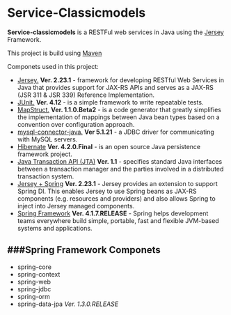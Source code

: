 Service-Classicmodels
======

**Service-classicmodels** is a RESTFul web services in Java using the [Jersey](https://jersey.java.net/) Framework.

This project is build using [Maven](https://maven.apache.org/index.html)

Componets used in this project:

+ [Jersey.](https://jersey.java.net/) **Ver. 2.23.1** - framework for developing RESTful Web Services in Java that provides support for JAX-RS APIs and serves as a JAX-RS (JSR 311 & JSR 339) Reference Implementation.
+ [JUnit.](http://junit.org/junit4/) **Ver. 4.12** - is a simple framework to write repeatable tests.
+ [MapStruct.](http://mapstruct.org/) **Ver. 1.1.0.Beta2** - is a code generator that greatly simplifies the implementation of mappings between Java bean types based on a convention over configuration approach.
+ [mysql-connector-java.](https://mvnrepository.com/artifact/mysql/mysql-connector-java) **Ver 5.1.21** - a JDBC driver for communicating with MySQL servers.
+ [Hibernate](http://hibernate.org/) **Ver. 4.2.0.Final** - is an open source Java persistence framework project.
+ [Java Transaction API (JTA)](http://www.oracle.com/technetwork/java/javaee/jta/index.html) **Ver. 1.1** - specifies standard Java interfaces between a transaction manager and the parties involved in a distributed transaction system.
+ [Jersey + Spring](https://jersey.java.net/documentation/latest/spring.html) **Ver. 2.23.1** - Jersey provides an extension to support Spring DI. This enables Jersey to use Spring beans as JAX-RS components (e.g. resources and providers) and also allows Spring to inject into Jersey managed components.
+ [Spring Framework](http://spring.io/) **Ver. 4.1.7.RELEASE** -  Spring helps development teams everywhere build simple, portable, fast and flexible JVM-based systems and applications.

###Spring Framework Componets
------
+ spring-core
+ spring-context
+ spring-web
+ spring-jdbc
+ spring-orm
+ spring-data-jpa _Ver. 1.3.0.RELEASE_

